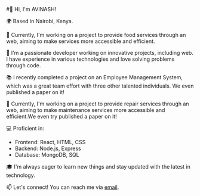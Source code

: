 #👋 Hi, I'm AVINASH!

🌍 Based in Nairobi, Kenya.

🚀 Currently, I'm working on a project to provide food services through an web, aiming to make services more accessible and efficient.

🔧 I'm a passionate developer working on innovative projects, including web. I have experience in various technologies and love solving problems through code.

📚 I recently completed a project on an Employee Management System, which was a great team effort with three other talented individuals. We even published a paper on it!

🚀 Currently, I'm working on a project to provide repair services through an web, aiming to make maintenance services more accessible and efficient.We even try published a paper on it!

💻 Proficient in: 
- Frontend: React, HTML, CSS
- Backend: Node.js, Express
- Database: MongoDB, SQL

🎓 I'm always eager to learn new things and stay updated with the latest in technology.

📫 Let's connect! You can reach me via [email](avimarkad3719@gmail.com).
